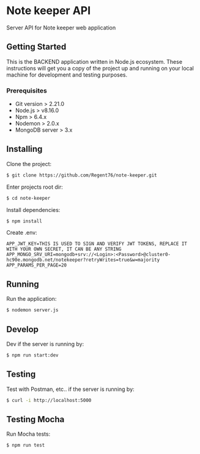 # Note keeper API

Server API for Note keeper web application

## Getting Started

This is the BACKEND application written in Node.js ecosystem.
These instructions will get you a copy of the project up and running on your local machine for development and testing purposes.

### Prerequisites

- Git version > 2.21.0
- Node.js > v8.16.0
- Npm > 6.4.x
- Nodemon > 2.0.x
- MongoDB server > 3.x

## Installing

Clone the project:
```bash
$ git clone https://github.com/Regent76/note-keeper.git
```

Enter projects root dir:
```bash
$ cd note-keeper
```

Install dependencies:
```bash
$ npm install
```

Create .env:
```text
APP_JWT_KEY=THIS IS USED TO SIGN AND VERIFY JWT TOKENS, REPLACE IT WITH YOUR OWN SECRET, IT CAN BE ANY STRING
APP_MONGO_SRV_URI=mongodb+srv://<Login>:<Password>@cluster0-hc90e.mongodb.net/notekeeper?retryWrites=true&w=majority
APP_PARAMS_PER_PAGE=20
```
## Running

Run the application:
```bash
$ nodemon server.js
```
## Develop

Dev if the server is running by:

```bash
$ npm run start:dev
```

## Testing

Test with Postman, etc.. if the server is running by:

```bash
$ curl -i http://localhost:5000
```
## Testing Mocha

Run Mocha tests:
```bash
$ npm run test
```